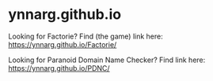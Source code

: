 # ynnarg.github.io

Looking for Factorie? Find (the game) link here: https://ynnarg.github.io/Factorie/

Looking for Paranoid Domain Name Checker? Find link here: https://ynnarg.github.io/PDNC/
